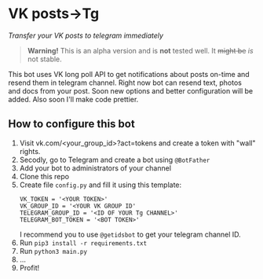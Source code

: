 # VK posts->Tg
*Transfer your VK posts to telegram immediately*

> **Warning!** This is an alpha version and is **not** tested well.
> It ~~might be~~ *is* not stable.

This bot uses VK long poll API to get notifications about posts on-time and resend them in telegram channel.
Right now bot can resend text, photos and docs from your post. Soon new options and better configuration will be added.
Also soon I'll make code prettier.

## How to configure this bot

1. Visit vk.com/<your_group_id>?act=tokens and create a token with "wall" rights.
2. Secodly, go to Telegram and create a bot using `@BotFather`
3. Add your bot to administrators of your channel
4. Clone this repo
5. Create file `config.py` and fill it using this template:
    ```angular2html
    VK_TOKEN = '<YOUR TOKEN>'
    VK_GROUP_ID = '<YOUR VK GROUP ID'
    TELEGRAM_GROUP_ID = '<ID OF YOUR Tg CHANNEL>'
    TELEGRAM_BOT_TOKEN = '<BOT TOKEN>'
    ```
    I recommend you to use `@getidsbot` to get your telegram channel ID. 
6. Run `pip3 install -r requirements.txt`
7. Run `python3 main.py`
8. ...
9. Profit!



